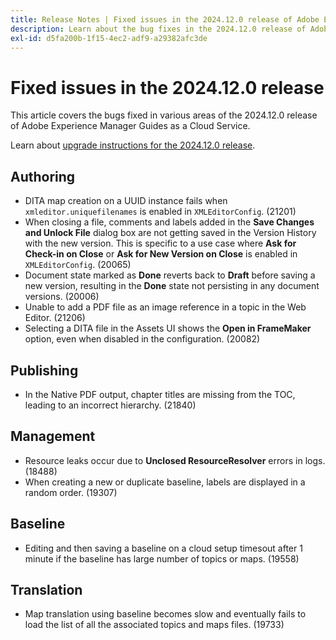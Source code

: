 ```yaml
---
title: Release Notes | Fixed issues in the 2024.12.0 release of Adobe Experience Manager Guides
description: Learn about the bug fixes in the 2024.12.0 release of Adobe Experience Manager Guides as a Cloud Service.
exl-id: d5fa200b-1f15-4ec2-adf9-a29382afc3de
---
```

# Fixed issues in the 2024.12.0 release

This article covers the bugs fixed in various areas of the 2024.12.0 release of Adobe Experience Manager Guides as a Cloud Service.

Learn about [upgrade instructions for the 2024.12.0 release](./upgrade-instructions-2024-12-0.md).

## Authoring

- DITA map creation on a UUID instance fails when `xmleditor.uniquefilenames` is enabled in `XMLEditorConfig`. (21201)
- When closing a file, comments and labels added in the **Save Changes and Unlock File** dialog box are not getting saved in the Version History with the new version. This is specific to a use case where **Ask for Check-in on Close** or **Ask for New Version on Close** is enabled in `XMLEditorConfig`. (20065)
- Document state marked as **Done** reverts back to **Draft** before saving a new version, resulting in the **Done** state not persisting in any document versions. (20006)
- Unable to add a PDF file as an image reference in a topic in the Web Editor. (21206)
- Selecting a DITA file in the Assets UI shows the **Open in FrameMaker** option, even when disabled in the configuration. (20082)

## Publishing

- In the Native PDF output, chapter titles are missing from the TOC, leading to an incorrect hierarchy. (21840)

 
## Management

- Resource leaks occur due to **Unclosed ResourceResolver** errors in logs. (18488)
- When creating a new or duplicate baseline, labels are displayed in a random order. (19307)


## Baseline

- Editing and then saving a baseline on a cloud setup timesout after 1 minute if the baseline has large number of topics or maps. (19558)

## Translation

- Map translation using baseline becomes slow and eventually fails to load the list of all the associated topics and maps files. (19733)
